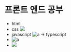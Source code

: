 # 프론트 엔드 공부

- html
- css <img src="https://img.shields.io/badge/css-1572B6?style=flat-square&logo=css3&logoColor=white"/>
- javascript ![a](https://img.shields.io/badge/JavaScript-f7df11?style=flat-square&logo=JavaScript&logoColor=black) -> typescript 
- ![a](https://img.shields.io/badge/React-61dafb?style=flat-square&logo=React&logoColor=black) 
- <img src="https://img.shields.io/badge/Vue.js-4FC08D?style=flat-square&logo=Vue.js&logoColor=black"/>

